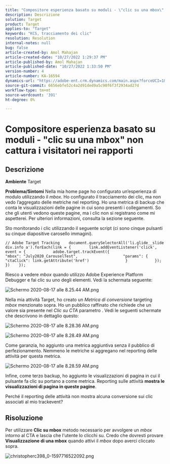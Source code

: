 ```yaml
---
title: "Compositore esperienza basato su moduli - \"clic su una mbox\" non acquisisce i visitatori nei rapporti"
description: Descrizione
solution: Target
product: Target
applies-to: "Target"
keywords: "KCS, tracciamento dei clic"
resolution: Resolution
internal-notes: null
bug: false
article-created-by: Amol Mahajan
article-created-date: "10/27/2022 1:29:37 PM"
article-published-by: Amol Mahajan
article-published-date: "10/27/2022 1:33:50 PM"
version-number: 4
article-number: KA-16594
dynamics-url: "https://adobe-ent.crm.dynamics.com/main.aspx?forceUCI=1&pagetype=entityrecord&etn=knowledgearticle&id=0fb16a66-fb55-ed11-bba2-6045bd006793"
source-git-commit: 6656ebfe52c4a2d91ded9a5c90f6f3f2934ad27d
workflow-type: tm+mt
source-wordcount: '391'
ht-degree: 0%

---
```


# Compositore esperienza basato su moduli - &quot;clic su una mbox&quot; non cattura i visitatori nei rapporti

## Descrizione

<b>Ambiente</b>
Target


<b>Problema/Sintomi</b>
Nella mia home page ho configurato un’esperienza di modulo utilizzando il *mbox*. Ho configurato il tracciamento dei clic, ma non vedo l’aggregato delle metriche nel reporting. Ho una metrica di backup che conta le visualizzazioni delle pagine in cui sono presenti i collegamenti. So che gli utenti vedono queste pagine, ma i clic non si registrano come mi aspetterei. Per ulteriori informazioni, consulta la sezione seguente.



Sto monitorando i clic utilizzando il seguente script (ci sono cinque pulsanti su cinque diapositive carosello immagini).




```
// Adobe Target Tracking    document.querySelectorAll('li.glide__slide div.info a').forEach(link = {        link.addEventListener('click', event = {            adobe.target.trackEvent({                    "mbox": "July2020_CarouselTest",                    "params": {                    "ctaClick": link.getAttribute('href')                }            });        })    });
```




Riesco a vedere *mbox* quando utilizzo Adobe Experience Platform Debugger e fai clic su uno degli elementi. Vedi la schermata seguente:



![Schermo 2020-08-17 alle 8.25.44 AM.png](https://experienceleaguecommunities.adobe.com/t5/image/serverpage/image-id/26222i8EFBFA8432501D9E/image-size/medium?v=1.0&amp;amp;px=400 "Schermo 2020-08-17 alle 8.25.44 AM.png")



Nella mia attività Target, ho creato un *Metrica di conversione* targeting *mbox* menzionato sopra. Ho un pubblico raffinato che richiede che un valore sia presente nel *Clic su CTA* parametro . Vedi le seguenti schermate che descrivono in dettaglio questo:



![Schermo 2020-08-17 alle 8.28.36 AM.png](https://experienceleaguecommunities.adobe.com/t5/image/serverpage/image-id/26225i9E8B86819537BB25/image-size/medium?v=1.0&amp;amp;px=400 "Schermo 2020-08-17 alle 8.28.36 AM.png")

![Schermo 2020-08-17 alle 8.28.49 AM.png](https://experienceleaguecommunities.adobe.com/t5/image/serverpage/image-id/26223i6D9AAA0A81236A58/image-size/medium?v=1.0&amp;amp;px=400 "Schermo 2020-08-17 alle 8.28.49 AM.png")



Come garanzia, ho aggiunto una metrica aggiuntiva senza il pubblico di perfezionamento. Nemmeno le metriche si aggregano nel reporting delle attività per questa metrica.



![Schermo 2020-08-17 alle 8.28.59 AM.png](https://experienceleaguecommunities.adobe.com/t5/image/serverpage/image-id/26224iFF036B11B2E932FC/image-size/medium?v=1.0&amp;amp;px=400 "Schermo 2020-08-17 alle 8.28.59 AM.png")



Infine, come terzo backup, ho aggiunto le visualizzazioni di pagina in cui il pulsante fa clic su portano a come metrica. Reporting sulle attività <b>mostra le visualizzazioni di pagina in queste pagine</b>.



Perché il reporting delle attività non mostra alcuna conversione sui clic associati al mio trackevent?


## Risoluzione


Per utilizzare <b>Clic su mbox</b> metodo necessario per avvolgere un *mbox* intorno al CTA e lascia che l&#39;utente lo clicchi su. Credo che dovresti provare <b>Visualizzazione di una mbox</b> quando attivi il *mbox* dopo averci cliccato sopra.



![christopherc398_0-1597716522092.png](https://experienceleaguecommunities.adobe.com/t5/image/serverpage/image-id/26237i01409F8DF7D2F948/image-size/medium?v=1.0&amp;amp;px=400)


